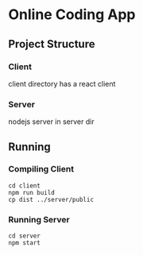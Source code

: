 # Online Coding App

## Project Structure

### Client

client directory has a react client

### Server

nodejs server in server dir

## Running

### Compiling Client

```
cd client
npm run build
cp dist ../server/public
```

### Running Server

```
cd server
npm start
```
